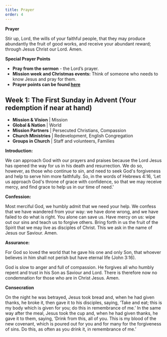 ```yaml
---
title: Prayer
order: 4
---
```

**Prayer**

Stir up, Lord, the wills of your faithful people, that they may produce abundantly the fruit of good works, and receive your abundant reward; through Jesus Christ our Lord. Amen.

**Special Prayer Points**
- **Pray from the sermon** - the Lord’s prayer. 
- **Mission week and Christmas events:** Think of someone who needs to know Jesus and pray for them. 
- **Prayer points can be found [here](https://stgeorgeshurstville.org.au/prayer)**

## Week 1: The First Sunday in Advent (Your redemption if near at hand) 

- **Mission & Vision** | Mission 
- **Global & Nation** | World
-  **Mission Partners** | Persecuted Christians, Compassion
-  **Church Ministries** | Redevelopment, English Congregation 
-  **Groups in Church** | Staff and volunteers, Families 

**Introduction:**

We can approach God with our prayers and praises because the Lord Jesus has opened the way for us in his death and resurrection. We do so, however, as those who continue to sin, and need to seek God's forgiveness and help to serve him more faithfully. So, in the words of Hebrews 4:16, ‘Let us approach God's throne of grace with confidence, so that we may receive mercy, and find grace to help us in our time of need.'

**Confession:**

Most merciful God, we humbly admit that we need your help. We confess that we have wandered from your way: we have done wrong, and we have failed to do what is right. You alone can save us. Have mercy on us: wipe out our sins and teach us to forgive others. Bring forth in us the fruit of the Spirit that we may live as disciples of Christ. This we ask in the name of Jesus our Saviour. Amen.

**Assurance:**

For God so loved the world that he gave his one and only Son, that whoever believes in him shall not perish but have eternal life (John 3:16). 

God is slow to anger and full of compassion. He forgives all who humbly repent and trust in his Son as Saviour and Lord. There is therefore now no condemnation for those who are in Christ Jesus.  Amen.

**Consecration**

On the night he was betrayed, Jesus took bread and, when he had given thanks, he broke it, then gave it to his disciples, saying, ‘Take and eat; this is my body which is given for you; do this in remembrance of me.’ In the same way after the meal, Jesus took the cup and, when he had given thanks, he gave it to them, saying, ‘Drink from this, all of you. This is my blood of the new covenant, which is poured out for you and for many for the forgiveness of sins. Do this, as often as you drink it, in remembrance of me.’

